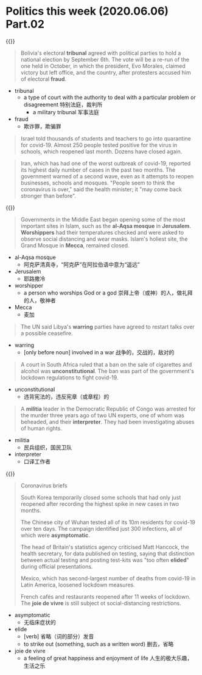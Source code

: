 # Politics this week (2020.06.06) Part.02


{{<music url="/economist/20200606/002 The world this week - Politics this week/4.mp3">}}

> Bolivia's electoral **tribunal** agreed with political parties to hold a national election by September 6th. The vote will be a re-run of the one held in October, in which the president, Evo Morales, claimed victory but left office, and the country, after protesters accused him of electoral **fraud**.

- tribunal
  - a type of court with the authority to deal with a particular problem or disagreement 特别法庭，裁判所
    - a military tribunal 军事法庭
- fraud
  - 欺诈罪，欺骗罪

> Israel told thousands of students and teachers to go into quarantine for covid-19. Almost 250 people tested positive for the virus in schools, which reopened last month. Dozens have closed again.

> Iran, which has had one of the worst outbreak of covid-19, reported its highest daily number of cases in the past two months. The government warned of a second wave, even as it attempts to reopen businesses, schools and mosques. "People seem to think the coronavirus is over," said the health minister; it "may come back stronger than before".


{{<music url="/economist/20200606/002 The world this week - Politics this week/5.mp3">}}

> Governments in the Middle East began opening some of the most important sites in Islam, such as the **al-Aqsa mosque** in **Jerusalem**. **Worshippers** had their temperatures checked and were asked to observe social distancing and wear masks. Islam's holiest site, the Grand Mosque in **Mecca**, remained closed.

- al-Aqsa mosque
  - 阿克萨清真寺，“阿克萨”在阿拉伯语中意为“遥远”
- Jerusalem
  - 耶路撒冷
- worshipper
  - a person who worships God or a god 崇拜上帝（或神）的人，做礼拜的人，敬神者
- Mecca
  - 麦加

> The UN said Libya's **warring** parties have agreed to restart talks over a possible ceasefire.

- warring
  - [only before noun] involved in a war 战争的，交战的，敌对的

> A court in South Africa ruled that a ban on the sale of cigarettes and alcohol was **unconstitutional**. The ban was part of the government's lockdown regulations to fight covid-19.

- unconstitutional
  - 违背宪法的，违反宪章（或章程）的

> A **militia** leader in the Democratic Republic of Congo was arrested for the murder three years ago of two UN experts, one of whom was beheaded, and their **interpreter**. They had been investigating abuses of human rights.

- militia
  - 民兵组织，国民卫队
- interpreter
  - 口译工作者


{{<music url="/economist/20200606/002 The world this week - Politics this week/6.mp3">}}

> Coronavirus briefs
>
> South Korea temporarily closed some schools that had only just reopened after recording the highest spike in new cases in two months.
>
> The Chinese city of Wuhan tested all of its 10m residents for covid-19 over ten days. The campaign identified just 300 infections, all of which were **asymptomatic**.
> 
> The head of Britain's statistics agency criticised Matt Hancock, the health secretary, for data published on testing, saying that distinction between actual testing and posting test-kits was "too often **elided**" during official presentations.
> 
> Mexico, which has second-largest number of deaths from covid-19 in Latin America, loosened lockdown measures.
> 
> French cafés and restaurants reopened after 11 weeks of lockdown. The **joie de vivre** is still subject ot social-distancing restrictions.

- asymptomatic
  - 无临床症状的
- elide
  - [verb] 省略（词的部分）发音
  - to strike out (something, such as a written word) 删去，省略
- joie de vivre
  - a feeling of great happiness and enjoyment of life 人生的极大乐趣，生活之乐
